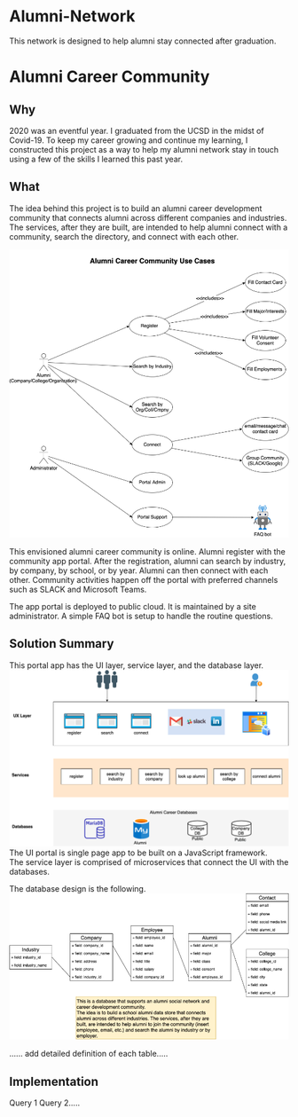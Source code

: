 # Alumni-Network
This network is designed to help alumni stay connected after graduation. 

# Alumni Career Community

## Why

2020 was an eventful year. I graduated from the UCSD in the midst of Covid-19. To keep my career growing and continue my learning, I constructed this project as a way to help my alumni network stay in touch using a few of the skills I learned this past year. 


## What

The idea behind this project is to build an alumni career development community that connects alumni across different companies and industries. The services, after they are built, are intended to help alumni connect with a community, search the directory, and connect with each other.

<!--Alumni Career Community (./Alumni%20Project-Context%20diagrams.png) -->

![Alumni Career Community Use Cases](Alumni%20Project-Use%20Cases.png)

This envisioned alumni career community is online.  Alumni register with the community app portal. After the registration, alumni can search by industry, by company, by school, or by year. Alumni can then connect with each other. Community activities happen off the portal with preferred channels such as SLACK and Microsoft Teams.  

The app portal is deployed to public cloud. It is maintained by a site administrator. A simple FAQ bot is setup to handle the routine questions.  

## Solution Summary
This portal app has the UI layer, service layer, and the database layer.  
![Alumni Career Community Context](Alumni%20Project-Context%20diagrams.png)
The UI portal is single page app to be built on a JavaScript framework.  
The service layer is comprised of microservices that connect the UI with the databases. 

The database design is the following. 
![Alumni Career Community Database](Alumni%20Project-data%20model.png)

......  add detailed definition of each table.....

## Implementation
Query 1
Query 2.....
